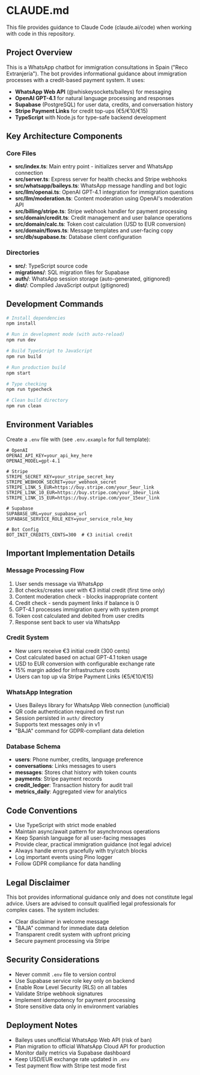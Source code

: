 # CLAUDE.md

This file provides guidance to Claude Code (claude.ai/code) when working with code in this repository.

## Project Overview

This is a WhatsApp chatbot for immigration consultations in Spain ("Reco Extranjería"). The bot provides informational guidance about immigration processes with a credit-based payment system. It uses:
- **WhatsApp Web API** (@whiskeysockets/baileys) for messaging
- **OpenAI GPT-4.1** for natural language processing and responses
- **Supabase** (PostgreSQL) for user data, credits, and conversation history
- **Stripe Payment Links** for credit top-ups (€5/€10/€15)
- **TypeScript** with Node.js for type-safe backend development

## Key Architecture Components

### Core Files
- **src/index.ts**: Main entry point - initializes server and WhatsApp connection
- **src/server.ts**: Express server for health checks and Stripe webhooks
- **src/whatsapp/baileys.ts**: WhatsApp message handling and bot logic
- **src/llm/openai.ts**: OpenAI GPT-4.1 integration for immigration questions
- **src/llm/moderation.ts**: Content moderation using OpenAI's moderation API
- **src/billing/stripe.ts**: Stripe webhook handler for payment processing
- **src/domain/credit.ts**: Credit management and user balance operations
- **src/domain/calc.ts**: Token cost calculation (USD to EUR conversion)
- **src/domain/flows.ts**: Message templates and user-facing copy
- **src/db/supabase.ts**: Database client configuration

### Directories
- **src/**: TypeScript source code
- **migrations/**: SQL migration files for Supabase
- **auth/**: WhatsApp session storage (auto-generated, gitignored)
- **dist/**: Compiled JavaScript output (gitignored)

## Development Commands

```bash
# Install dependencies
npm install

# Run in development mode (with auto-reload)
npm run dev

# Build TypeScript to JavaScript
npm run build

# Run production build
npm start

# Type checking
npm run typecheck

# Clean build directory
npm run clean
```

## Environment Variables

Create a `.env` file with (see `.env.example` for full template):
```
# OpenAI
OPENAI_API_KEY=your_api_key_here
OPENAI_MODEL=gpt-4.1

# Stripe
STRIPE_SECRET_KEY=your_stripe_secret_key
STRIPE_WEBHOOK_SECRET=your_webhook_secret
STRIPE_LINK_5_EUR=https://buy.stripe.com/your_5eur_link
STRIPE_LINK_10_EUR=https://buy.stripe.com/your_10eur_link
STRIPE_LINK_15_EUR=https://buy.stripe.com/your_15eur_link

# Supabase
SUPABASE_URL=your_supabase_url
SUPABASE_SERVICE_ROLE_KEY=your_service_role_key

# Bot Config
BOT_INIT_CREDITS_CENTS=300  # €3 initial credit
```

## Important Implementation Details

### Message Processing Flow
1. User sends message via WhatsApp
2. Bot checks/creates user with €3 initial credit (first time only)
3. Content moderation check - blocks inappropriate content
4. Credit check - sends payment links if balance is 0
5. GPT-4.1 processes immigration query with system prompt
6. Token cost calculated and debited from user credits
7. Response sent back to user via WhatsApp

### Credit System
- New users receive €3 initial credit (300 cents)
- Cost calculated based on actual GPT-4.1 token usage
- USD to EUR conversion with configurable exchange rate
- 15% margin added for infrastructure costs
- Users can top up via Stripe Payment Links (€5/€10/€15)

### WhatsApp Integration
- Uses Baileys library for WhatsApp Web connection (unofficial)
- QR code authentication required on first run
- Session persisted in `auth/` directory
- Supports text messages only in v1
- "BAJA" command for GDPR-compliant data deletion

### Database Schema
- **users**: Phone number, credits, language preference
- **conversations**: Links messages to users
- **messages**: Stores chat history with token counts
- **payments**: Stripe payment records
- **credit_ledger**: Transaction history for audit trail
- **metrics_daily**: Aggregated view for analytics

## Code Conventions

- Use TypeScript with strict mode enabled
- Maintain async/await pattern for asynchronous operations
- Keep Spanish language for all user-facing messages
- Provide clear, practical immigration guidance (not legal advice)
- Always handle errors gracefully with try/catch blocks
- Log important events using Pino logger
- Follow GDPR compliance for data handling

## Legal Disclaimer

This bot provides informational guidance only and does not constitute legal advice. Users are advised to consult qualified legal professionals for complex cases. The system includes:
- Clear disclaimer in welcome message
- "BAJA" command for immediate data deletion
- Transparent credit system with upfront pricing
- Secure payment processing via Stripe

## Security Considerations

- Never commit `.env` file to version control
- Use Supabase service role key only on backend
- Enable Row Level Security (RLS) on all tables
- Validate Stripe webhook signatures
- Implement idempotency for payment processing
- Store sensitive data only in environment variables

## Deployment Notes

- Baileys uses unofficial WhatsApp Web API (risk of ban)
- Plan migration to official WhatsApp Cloud API for production
- Monitor daily metrics via Supabase dashboard
- Keep USD/EUR exchange rate updated in `.env`
- Test payment flow with Stripe test mode first